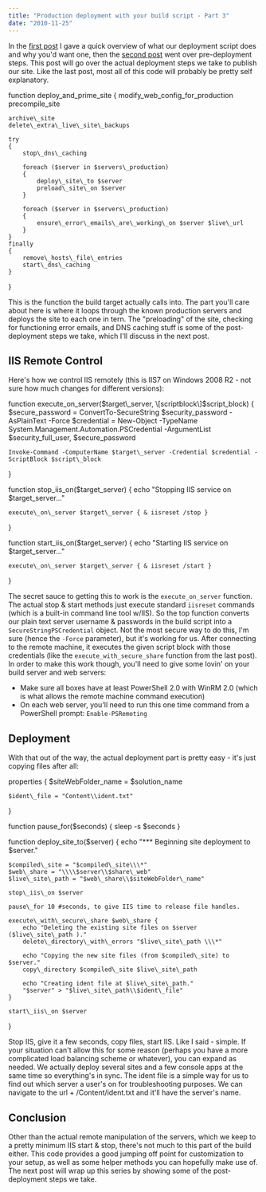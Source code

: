 ```yaml
---
title: "Production deployment with your build script - Part 3"
date: "2010-11-25"
---
```


In the [first post](http://darrell.mozingo.net/2010/09/24/production-deployment-with-your-build-script-part-1/) I gave a quick overview of what our deployment script does and why you'd want one, then the [second post](http://darrell.mozingo.net/2010/11/12/production-deployment-with-your-build-script-part-2/) went over pre-deployment steps. This post will go over the actual deployment steps we take to publish our site. Like the last post, most all of this code will probably be pretty self explanatory.

function deploy\_and\_prime\_site
{
	modify\_web\_config\_for\_production
	precompile\_site

	archive\_site
	delete\_extra\_live\_site\_backups

	try
	{
		stop\_dns\_caching

		foreach ($server in $servers\_production)
		{
			deploy\_site\_to $server
			preload\_site\_on $server
		}

		foreach ($server in $servers\_production)
		{
			ensure\_error\_emails\_are\_working\_on $server $live\_url
		}
	}
	finally
	{
		remove\_hosts\_file\_entries
		start\_dns\_caching
	}
}

This is the function the build target actually calls into. The part you'll care about here is where it loops through the known production servers and deploys the site to each one in tern. The "preloading" of the site, checking for functioning error emails, and DNS caching stuff is some of the post-deployment steps we take, which I'll discuss in the next post.

## IIS Remote Control

Here's how we control IIS remotely (this is IIS7 on Windows 2008 R2 - not sure how much changes for different versions):

function execute\_on\_server($target\_server, \[scriptblock\]$script\_block)
{
	$secure\_password = ConvertTo-SecureString $security\_password -AsPlainText -Force
	$credential = New-Object -TypeName System.Management.Automation.PSCredential -ArgumentList $security\_full\_user, $secure\_password

	Invoke-Command -ComputerName $target\_server -Credential $credential -ScriptBlock $script\_block
}

function stop\_iis\_on($target\_server)
{
	echo "Stopping IIS service on $target\_server..."

	execute\_on\_server $target\_server { & iisreset /stop }
}

function start\_iis\_on($target\_server)
{
	echo "Starting IIS service on $target\_server..."

	execute\_on\_server $target\_server { & iisreset /start }
}

The secret sauce to getting this to work is the `execute_on_server` function. The actual stop & start methods just execute standard `iisreset` commands (which is a built-in command line tool w/IIS). So the top function converts our plain text server username & passwords in the build script into a `SecureStringPSCredential` object. Not the most secure way to do this, I'm sure (hence the `-Force` parameter), but it's working for us. After connecting to the remote machine, it executes the given script block with those credentials (like the `execute_with_secure_share` function from the last post). In order to make this work though, you'll need to give some lovin' on your build server and web servers:

- Make sure all boxes have at least PowerShell 2.0 with WinRM 2.0 (which is what allows the remote machine command execution)
- On each web server, you'll need to run this one time command from a PowerShell prompt: `Enable-PSRemoting`

## Deployment

With that out of the way, the actual deployment part is pretty easy - it's just copying files after all:

properties {
	$siteWebFolder\_name = $solution\_name

	$ident\_file = "Content\\ident.txt"
}

function pause\_for($seconds)
{
	sleep -s $seconds
}

function deploy\_site\_to($server)
{
	echo "\*\*\* Beginning site deployment to $server."

	$compiled\_site = "$compiled\_site\\\*"
	$web\_share = "\\\\$server\\$share\_web"
	$live\_site\_path = "$web\_share\\$siteWebFolder\_name"

	stop\_iis\_on $server

	pause\_for 10 #seconds, to give IIS time to release file handles.

	execute\_with\_secure\_share $web\_share {
		echo "Deleting the existing site files on $server ($live\_site\_path )."
		delete\_directory\_with\_errors "$live\_site\_path \\\*"

		echo "Copying the new site files (from $compiled\_site) to $server."
		copy\_directory $compiled\_site $live\_site\_path 

		echo "Creating ident file at $live\_site\_path."
		"$server" > "$live\_site\_path\\$ident\_file"
	}

	start\_iis\_on $server
}

Stop IIS, give it a few seconds, copy files, start IIS. Like I said - simple. If your situation can't allow this for some reason (perhaps you have a more complicated load balancing scheme or whatever), you can expand as needed. We actually deploy several sites and a few console apps at the same time so everything's in sync. The ident file is a simple way for us to find out which server a user's on for troubleshooting purposes. We can navigate to the url + /Content/ident.txt and it'll have the server's name.

## Conclusion

Other than the actual remote manipulation of the servers, which we keep to a pretty minimum IIS start & stop, there's not much to this part of the build either. This code provides a good jumping off point for customization to your setup, as well as some helper methods you can hopefully make use of. The next post will wrap up this series by showing some of the post-deployment steps we take.
